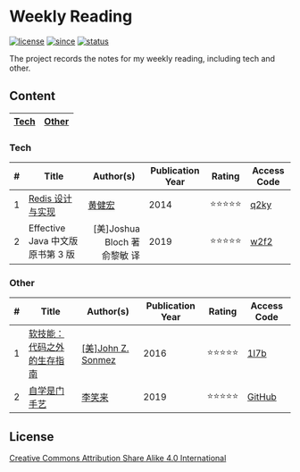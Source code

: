 # Weekly Reading
[![license](https://badgen.net/badge/license/CC-BY-SA-4.0/green)](https://github.com/yanglbme/weekly-reading/blob/master/LICENSE)
[![since](https://badgen.net/badge/since/2019.03.10/blue)](https://github.com/yanglbme/weekly-reading)
[![status](https://badgen.net/badge/status/updated-weekly/orange)](https://github.com/yanglbme/weekly-reading)

The project records the notes for my weekly reading, including tech and other.

## Content
| [Tech](#Tech) | [Other](#Other) |
|---|---|

### Tech
| # | Title | Author(s) | Publication Year| Rating | Access Code |
|---|---|---|---|---|---|
| 1 | [Redis 设计与实现](docs/tech/2019-03-17.md) | [黄健宏](https://github.com/huangz1990) | 2014 | ⭐⭐⭐⭐⭐ | [q2ky](https://pan.baidu.com/s/16LY5H6XQxcjfOdCz73Z6tA) |
| 2 | Effective Java 中文版原书第 3 版 | <div style="text-align:right;">[美]Joshua Bloch 著<br>俞黎敏 译</div> | 2019 | ⭐⭐⭐⭐⭐ | [w2f2](https://pan.baidu.com/s/1ykZmLC6E4RzbfE6Dyzz4PQ) |

### Other
| # | Title | Author(s) | Publication Year | Rating | Access Code |
|---|---|---|---|---|---|
| 1 | [软技能：代码之外的生存指南](docs/other/2019-03-10.md) | [[美]John Z. Sonmez](https://simpleprogrammer.com/about-simple-programmer/) | 2016 | ⭐⭐⭐⭐⭐ | [1l7b](https://pan.baidu.com/s/1qTozs1_JLrbnD9oEJKuyPw) |
| 2 | [自学是门手艺](docs/other/2019-03-24.md) | [李笑来](https://github.com/xiaolai) | 2019 | ⭐⭐⭐⭐⭐ | [GitHub](https://github.com/selfteaching/the-craft-of-selfteaching) |

## License
[Creative Commons Attribution Share Alike 4.0 International](LICENSE)
